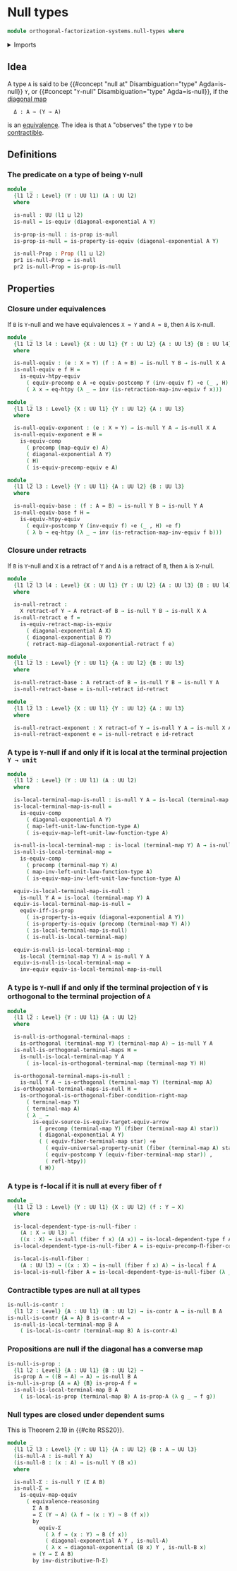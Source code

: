 # Null types

```agda
module orthogonal-factorization-systems.null-types where
```

<details><summary>Imports</summary>

```agda
open import foundation.action-on-identifications-functions
open import foundation.contractible-types
open import foundation.dependent-pair-types
open import foundation.diagonal-maps-of-types
open import foundation.equivalences
open import foundation.equivalences-arrows
open import foundation.fibers-of-maps
open import foundation.function-extensionality
open import foundation.function-types
open import foundation.functoriality-dependent-pair-types
open import foundation.homotopies
open import foundation.identity-types
open import foundation.logical-equivalences
open import foundation.postcomposition-functions
open import foundation.precomposition-dependent-functions
open import foundation.precomposition-functions
open import foundation.propositions
open import foundation.retractions
open import foundation.retracts-of-maps
open import foundation.retracts-of-types
open import foundation.sections
open import foundation.type-arithmetic-unit-type
open import foundation.type-theoretic-principle-of-choice
open import foundation.unit-type
open import foundation.universal-property-equivalences
open import foundation.universal-property-family-of-fibers-of-maps
open import foundation.universal-property-unit-type
open import foundation.universe-levels

open import orthogonal-factorization-systems.maps-local-at-maps
open import orthogonal-factorization-systems.orthogonal-maps
open import orthogonal-factorization-systems.types-local-at-maps
```

</details>

## Idea

A type `A` is said to be
{{#concept "null at" Disambiguation="type" Agda=is-null}} `Y`, or
{{#concept "`Y`-null" Disambiguation="type" Agda=is-null}}, if the
[diagonal map](foundation.diagonal-maps-of-types.md)

```text
  Δ : A → (Y → A)
```

is an [equivalence](foundation-core.equivalences.md). The idea is that `A`
"observes" the type `Y` to be
[contractible](foundation-core.contractible-types.md).

## Definitions

### The predicate on a type of being `Y`-null

```agda
module _
  {l1 l2 : Level} (Y : UU l1) (A : UU l2)
  where

  is-null : UU (l1 ⊔ l2)
  is-null = is-equiv (diagonal-exponential A Y)

  is-prop-is-null : is-prop is-null
  is-prop-is-null = is-property-is-equiv (diagonal-exponential A Y)

  is-null-Prop : Prop (l1 ⊔ l2)
  pr1 is-null-Prop = is-null
  pr2 is-null-Prop = is-prop-is-null
```

## Properties

### Closure under equivalences

If `B` is `Y`-null and we have equivalences `X ≃ Y` and `A ≃ B`, then `A` is
`X`-null.

```agda
module _
  {l1 l2 l3 l4 : Level} {X : UU l1} {Y : UU l2} {A : UU l3} {B : UU l4}
  where

  is-null-equiv : (e : X ≃ Y) (f : A ≃ B) → is-null Y B → is-null X A
  is-null-equiv e f H =
    is-equiv-htpy-equiv
      ( equiv-precomp e A ∘e equiv-postcomp Y (inv-equiv f) ∘e (_ , H) ∘e f)
      ( λ x → eq-htpy (λ _ → inv (is-retraction-map-inv-equiv f x)))

module _
  {l1 l2 l3 : Level} {X : UU l1} {Y : UU l2} {A : UU l3}
  where

  is-null-equiv-exponent : (e : X ≃ Y) → is-null Y A → is-null X A
  is-null-equiv-exponent e H =
    is-equiv-comp
      ( precomp (map-equiv e) A)
      ( diagonal-exponential A Y)
      ( H)
      ( is-equiv-precomp-equiv e A)

module _
  {l1 l2 l3 : Level} {Y : UU l1} {A : UU l2} {B : UU l3}
  where

  is-null-equiv-base : (f : A ≃ B) → is-null Y B → is-null Y A
  is-null-equiv-base f H =
    is-equiv-htpy-equiv
      ( equiv-postcomp Y (inv-equiv f) ∘e (_ , H) ∘e f)
      ( λ b → eq-htpy (λ _ → inv (is-retraction-map-inv-equiv f b)))
```

### Closure under retracts

If `B` is `Y`-null and `X` is a retract of `Y` and `A` is a retract of `B`, then
`A` is `X`-null.

```agda
module _
  {l1 l2 l3 l4 : Level} {X : UU l1} {Y : UU l2} {A : UU l3} {B : UU l4}
  where

  is-null-retract :
    X retract-of Y → A retract-of B → is-null Y B → is-null X A
  is-null-retract e f =
    is-equiv-retract-map-is-equiv
      ( diagonal-exponential A X)
      ( diagonal-exponential B Y)
      ( retract-map-diagonal-exponential-retract f e)

module _
  {l1 l2 l3 : Level} {Y : UU l1} {A : UU l2} {B : UU l3}
  where

  is-null-retract-base : A retract-of B → is-null Y B → is-null Y A
  is-null-retract-base = is-null-retract id-retract

module _
  {l1 l2 l3 : Level} {X : UU l1} {Y : UU l2} {A : UU l3}
  where

  is-null-retract-exponent : X retract-of Y → is-null Y A → is-null X A
  is-null-retract-exponent e = is-null-retract e id-retract
```

### A type is `Y`-null if and only if it is local at the terminal projection `Y → unit`

```agda
module _
  {l1 l2 : Level} (Y : UU l1) (A : UU l2)
  where

  is-local-terminal-map-is-null : is-null Y A → is-local (terminal-map Y) A
  is-local-terminal-map-is-null =
    is-equiv-comp
      ( diagonal-exponential A Y)
      ( map-left-unit-law-function-type A)
      ( is-equiv-map-left-unit-law-function-type A)

  is-null-is-local-terminal-map : is-local (terminal-map Y) A → is-null Y A
  is-null-is-local-terminal-map =
    is-equiv-comp
      ( precomp (terminal-map Y) A)
      ( map-inv-left-unit-law-function-type A)
      ( is-equiv-map-inv-left-unit-law-function-type A)

  equiv-is-local-terminal-map-is-null :
    is-null Y A ≃ is-local (terminal-map Y) A
  equiv-is-local-terminal-map-is-null =
    equiv-iff-is-prop
      ( is-property-is-equiv (diagonal-exponential A Y))
      ( is-property-is-equiv (precomp (terminal-map Y) A))
      ( is-local-terminal-map-is-null)
      ( is-null-is-local-terminal-map)

  equiv-is-null-is-local-terminal-map :
    is-local (terminal-map Y) A ≃ is-null Y A
  equiv-is-null-is-local-terminal-map =
    inv-equiv equiv-is-local-terminal-map-is-null
```

### A type is `Y`-null if and only if the terminal projection of `Y` is orthogonal to the terminal projection of `A`

```agda
module _
  {l1 l2 : Level} {Y : UU l1} {A : UU l2}
  where

  is-null-is-orthogonal-terminal-maps :
    is-orthogonal (terminal-map Y) (terminal-map A) → is-null Y A
  is-null-is-orthogonal-terminal-maps H =
    is-null-is-local-terminal-map Y A
      ( is-local-is-orthogonal-terminal-map (terminal-map Y) H)

  is-orthogonal-terminal-maps-is-null :
    is-null Y A → is-orthogonal (terminal-map Y) (terminal-map A)
  is-orthogonal-terminal-maps-is-null H =
    is-orthogonal-is-orthogonal-fiber-condition-right-map
      ( terminal-map Y)
      ( terminal-map A)
      ( λ _ →
        is-equiv-source-is-equiv-target-equiv-arrow
          ( precomp (terminal-map Y) (fiber (terminal-map A) star))
          ( diagonal-exponential A Y)
          ( ( equiv-fiber-terminal-map star) ∘e
            ( equiv-universal-property-unit (fiber (terminal-map A) star)) ,
            ( equiv-postcomp Y (equiv-fiber-terminal-map star)) ,
            ( refl-htpy))
          ( H))
```

### A type is `f`-local if it is null at every fiber of `f`

```agda
module _
  {l1 l2 l3 : Level} {Y : UU l1} {X : UU l2} (f : Y → X)
  where

  is-local-dependent-type-is-null-fiber :
    (A : X → UU l3) →
    ((x : X) → is-null (fiber f x) (A x)) → is-local-dependent-type f A
  is-local-dependent-type-is-null-fiber A = is-equiv-precomp-Π-fiber-condition

  is-local-is-null-fiber :
    (A : UU l3) → ((x : X) → is-null (fiber f x) A) → is-local f A
  is-local-is-null-fiber A = is-local-dependent-type-is-null-fiber (λ _ → A)
```

### Contractible types are null at all types

```agda
is-null-is-contr :
  {l1 l2 : Level} {A : UU l1} (B : UU l2) → is-contr A → is-null B A
is-null-is-contr {A = A} B is-contr-A =
  is-null-is-local-terminal-map B A
    ( is-local-is-contr (terminal-map B) A is-contr-A)
```

### Propositions are null if the diagonal has a converse map

```agda
is-null-is-prop :
  {l1 l2 : Level} {A : UU l1} {B : UU l2} →
  is-prop A → ((B → A) → A) → is-null B A
is-null-is-prop {A = A} {B} is-prop-A f =
  is-null-is-local-terminal-map B A
    ( is-local-is-prop (terminal-map B) A is-prop-A (λ g _ → f g))
```

### Null types are closed under dependent sums

This is Theorem 2.19 in {{#cite RSS20}}.

```agda
module _
  {l1 l2 l3 : Level} {Y : UU l1} {A : UU l2} {B : A → UU l3}
  (is-null-A : is-null Y A)
  (is-null-B : (x : A) → is-null Y (B x))
  where

  is-null-Σ : is-null Y (Σ A B)
  is-null-Σ =
    is-equiv-map-equiv
      ( equivalence-reasoning
        Σ A B
        ≃ Σ (Y → A) (λ f → (x : Y) → B (f x))
        by
          equiv-Σ
            ( λ f → (x : Y) → B (f x))
            ( diagonal-exponential A Y , is-null-A)
            ( λ x → diagonal-exponential (B x) Y , is-null-B x)
        ≃ (Y → Σ A B)
        by inv-distributive-Π-Σ)
```
